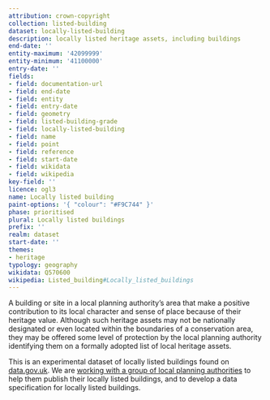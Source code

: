 ```yaml
---
attribution: crown-copyright
collection: listed-building
dataset: locally-listed-building
description: locally listed heritage assets, including buildings
end-date: ''
entity-maximum: '42099999'
entity-minimum: '41100000'
entry-date: ''
fields:
- field: documentation-url
- field: end-date
- field: entity
- field: entry-date
- field: geometry
- field: listed-building-grade
- field: locally-listed-building
- field: name
- field: point
- field: reference
- field: start-date
- field: wikidata
- field: wikipedia
key-field: ''
licence: ogl3
name: Locally listed building
paint-options: '{ "colour": "#F9C744" }'
phase: prioritised
plural: Locally listed buildings
prefix: ''
realm: dataset
start-date: ''
themes:
- heritage
typology: geography
wikidata: Q570600
wikipedia: Listed_building#Locally_listed_buildings
---
```


A building or site in a local planning authority’s area that make a positive contribution to its local character and sense of place because of their heritage value. Although such heritage assets may not be nationally designated or even located within the boundaries of a conservation area, they may be offered some level of protection by the local planning authority identifying them on a formally adopted list of local heritage assets.

This is an experimental dataset of locally listed buildings found on [data.gov.uk](https://www.data.gov.uk/search?q=locally+listed+buildings).
We are [working with a group of local planning authorities](/about/) to help them publish their locally listed buildings, and to develop a data specification for locally listed buildings.
